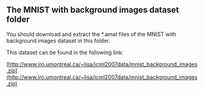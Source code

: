 ## The MNIST with background images dataset folder

You should download and extract the *.amat files of the MNIST with background images dataset in this folder.

This dataset can be found in the following link:

[http://www.iro.umontreal.ca/~lisa/icml2007data/mnist_background_images.zip](http://www.iro.umontreal.ca/~lisa/icml2007data/mnist_background_images.zip)
